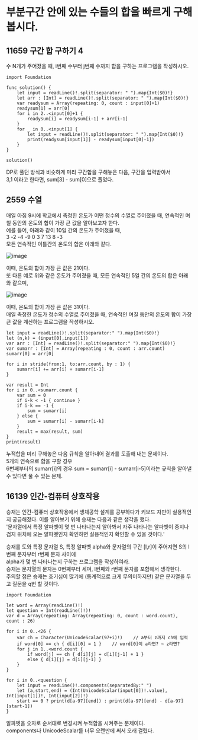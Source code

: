 # 부분구간 안에 있는 수들의 합을 빠르게 구해 봅시다.
## 11659 구간 합 구하기 4
수 N개가 주어졌을 때, i번째 수부터 j번째 수까지 합을 구하는 프로그램을 작성하시오.   
```
import Foundation
 
func solution() {
    let input = readLine()!.split(separator: " ").map{Int($0)!}
    let arr : [Int] = readLine()!.split(separator: " ").map{Int($0)!}
    var readysum = Array(repeating: 0, count : input[0]+1)
    readysum[1] = arr[0]
    for i in 2..<input[0]+1 {
        readysum[i] = readysum[i-1] + arr[i-1]
    }
    for _ in 0..<input[1] {
        let input = readLine()!.split(separator: " ").map{Int($0)!}
        print(readysum[input[1]] - readysum[input[0]-1])
    }
}

solution()
```
DP로 풀던 방식과 비슷하게 미리 구간합을 구해놓은 다음, 구간을 입력받아서   
3,1 이라고 한다면, sum[3] - sum[0]으로 풀었다.   

## 2559 수열
매일 아침 9시에 학교에서 측정한 온도가 어떤 정수의 수열로 주어졌을 때, 연속적인 며칠 동안의 온도의 합이 가장 큰 값을 알아보고자 한다.   
예를 들어, 아래와 같이 10일 간의 온도가 주어졌을 때,    
3 -2 -4 -9 0 3 7 13 8 -3   
모든 연속적인 이틀간의 온도의 합은 아래와 같다.   
   
![image](https://user-images.githubusercontent.com/60501045/217515220-49cffa37-6a03-49f0-92c1-0ef1fbde8a21.png)   
   
이때, 온도의 합이 가장 큰 값은 21이다.   
또 다른 예로 위와 같은 온도가 주어졌을 때, 모든 연속적인 5일 간의 온도의 합은 아래와 같으며,   
   
![image](https://user-images.githubusercontent.com/60501045/217515238-63dfdc9b-97f4-409f-b220-d38cbd599099.png)   
   
이때, 온도의 합이 가장 큰 값은 31이다.   
매일 측정한 온도가 정수의 수열로 주어졌을 때, 연속적인 며칠 동안의 온도의 합이 가장 큰 값을 계산하는 프로그램을 작성하시오.   
```
let input = readLine()!.split(separator:" ").map{Int($0)!}
let (n,k) = (input[0],input[1])
var arr : [Int] = readLine()!.split(separator:" ").map{Int($0)!}
var sumarr : [Int] = Array(repeating : 0, count : arr.count)
sumarr[0] = arr[0]

for i in stride(from:1, to:arr.count, by : 1) {
	sumarr[i] += arr[i] + sumarr[i-1]
}

var result = Int
for i in 0..<sumarr.count {
	var sum = 0
	if i-k < -1 { continue }
	if i-k == -1 {
		sum = sumarr[i]
	} else {
		sum = sumarr[i] - sumarr[i-k]
	}
	result = max(result, sum)
}
print(result)
```
누적합을 미리 구해놓은 다음 규칙을 알아내어 결과를 도출해 내는 문제이다.   
5개의 연속으로 합을 구할 경우   
6번째부터의 sumarr[i]의 경우 sum = sumarr[i] - sumarr[i-5]이라는 규칙을 알아낼 수 있다면 풀 수 있는 문제.   

## 16139 인간-컴퓨터 상호작용
승재는 인간-컴퓨터 상호작용에서 생체공학 설계를 공부하다가 키보드 자판이 실용적인지 궁금해졌다. 이를 알아보기 위해 승재는 다음과 같은 생각을 했다.   
'문자열에서 특정 알파벳이 몇 번 나타나는지 알아봐서 자주 나타나는 알파벳이 중지나 검지 위치에 오는 알파벳인지 확인하면 실용적인지 확인할 수 있을 것이다.'   
   
승재를 도와 특정 문자열 S, 특정 알파벳 alpha와 문자열의 구간 [l,r]이 주어지면 S의 l번째 문자부터 r번째 문자 사이에   
alpha가 몇 번 나타나는지 구하는 프로그램을 작성하여라.   
승재는 문자열의 문자는 0번째부터 세며, l번째와 r번째 문자를 포함해서 생각한다.   
주의할 점은 승재는 호기심이 많기에 (통계적으로 크게 무의미하지만) 같은 문자열을 두고 질문을 q번 할 것이다.  
```
import Foundation

let word = Array(readLine()!)
let question = Int(readLine()!)!
var d = Array(repeating: Array(repeating: 0, count : word.count), count : 26)

for i in 0..<26 {
	var ch = Character(UnicodeScalar(97+i)!)	// a부터 z까지 ch에 입력
	if word[0] == ch { d[i][0] = 1 }	// word[0]이 a라면? ~ z라면?
	for j in 1..<word.count {
		if word[j] == ch { d[i][j] = d[i][j-1] + 1 }
		else { d[i][j] = d[i][j-1] }
	}
}

for i in 0..<question {
	let input = readLine()!.components(separatedBy:" ")
	let (a,start,end) = (Int(UnicodeScalar(input[0])!.value), Int(input[1])!, Int(input[2])!)
	start == 0 ? print(d[a-97][end]) : print(d[a-97][end] - d[a-97][start-1])
}
```
알파벳을 숫자로 순서대로 변경시켜 누적합을 시켜주는 문제이다.   
components나 UnicodeScalar를 너무 오랜만에 써서 오래 걸렸다.   
